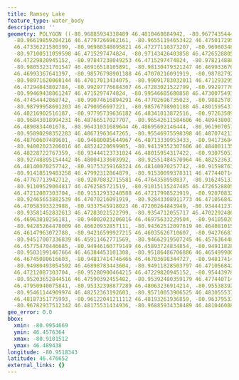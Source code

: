 ```yaml
---
title: Ramsey Lake
feature_type: water_body
description: ''
geometry: POLYGON ((-80.96885934338489 46.4810460884942, -80.96774354443436 46.47797266962161,
  -80.96619859204216 46.47797266962161, -80.96551194653422 46.47501729545015, -80.96740022168085
  46.47336221580399, -80.96980348095821 46.47277110373207, -80.96980348095821 46.47158886032658,
  -80.97100511059598 46.4715297474824, -80.97143426403858 46.472652880547, -80.97615495190423
  46.47229820945152, -80.97847238049253 46.4715297474824, -80.97821488842717 46.47017013434075,
  -80.98053231701547 46.46916518105891, -80.98130479321247 46.46993367641397, -80.98345056042356
  46.46993367641397, -80.98576798901188 46.47070216091919, -80.98782792553571 46.46975633229504,
  -80.98971620068144 46.47017013434075, -80.99091783032011 46.47129329546234, -80.99229112133513
  46.47294843802784, -80.99297776684307 46.47283021522799, -80.99297776684307 46.47123418229713,
  -80.99469438061247 46.4715297474824, -80.99546685680858 46.47300754933116, -80.99169030651622
  46.47454442068742, -80.99074616894291 46.47702696735023, -80.98825707897741 46.4775589269004,
  -80.98799958691203 46.4790956697221, -80.98576798901188 46.48015954317422, -80.98396554455431
  46.48216902516187, -80.97795739636182 46.48341013872516, -80.97263589367725 46.48500581455983,
  -80.96843018994231 46.48766517027707, -80.96542611584606 46.48943800186219, -80.96413865551924
  46.4890834401678, -80.96431031689644 46.48695602146444, -80.96190705761907 46.48695602146444,
  -80.95890298352283 46.48671963647265, -80.95546975598398 46.48707421357543, -80.95092072949552
  46.48760607489601, -80.94680085644967 46.48713330953433, -80.94173684582958 46.48671963647265,
  -80.94002023206016 46.48524220699905, -80.94139352307606 46.48400113523201, -80.93735948071833
  46.48228722767359, -80.93444123731024 46.48015954317422, -80.93075051770603 46.47980492100147,
  -80.92748895154442 46.48004133603992, -80.92551484570964 46.48252363192603, -80.92139497266375
  46.48140070257742, -80.91753259168324 46.48140070257742, -80.91598763929014 46.48187351775993,
  -80.91418519483258 46.47992312864879, -80.91530099378311 46.47744071411624, -80.9182192371903
  46.47767713942712, -80.92070832715581 46.4764358950837, -80.91624513135552 46.47602214067754,
  -80.91109529004817 46.4762585721519, -80.91015115247485 46.472652880547, -80.91306939588296
  46.47212087303704, -80.91512933240588 46.47217998523919, -80.92070832715581 46.47046570530373,
  -80.92465653882539 46.47070216091919, -80.92843308911773 46.47105684241565, -80.93281045422988
  46.47058393323988, -80.9337545918023 46.47200264843949, -80.93444123731024 46.472652880547,
  -80.93581452832613 46.47283021522799, -80.9354712055717 46.47022924866163, -80.93753114209464
  46.46963810256181, -80.94002023206016 46.46975633229504, -80.94105020032254 46.46739168882757,
  -80.94285264478009 46.46620932857111, -80.94362512097619 46.46408101539135, -80.9442259357951
  46.46147963072788, -80.94216599927215 46.46035626710607, -80.94276681409104 46.45905550132377,
  -80.94517007336839 46.45911462771569, -80.94662919507245 46.45763644866598, -80.94903245434891
  46.45775470446685, -80.94946160779149 46.45893724834854, -80.94911828503797 46.46242560316949,
  -80.95031991467664 46.46384453101308, -80.95186486706886 46.46549990009015, -80.95092072949552
  46.46745080616603, -80.94817414746466 46.46703698344727, -80.94817414746466 46.46863313945679,
  -80.94980493054592 46.46898783443604, -80.94911828503797 46.47105684241565, -80.95031991467664
  46.47212087303704, -80.95280900464215 46.47229820945152, -80.95443978772252 46.47377599043478,
  -80.95203652844516 46.47590392455482, -80.95392480359179 46.47744071411624, -80.95203652844516
  46.47950940075841, -80.95332398877289 46.48063236914214, -80.95538392529585 46.4810460884942,
  -80.95461144909974 46.48252363192603, -80.95710053906525 46.48305553773921, -80.95830216870394
  46.48187351775993, -80.96122041211112 46.48193261936859, -80.9637953327648 46.48205082239394,
  -80.96782937512342 46.48175531434936, -80.96885934338489 46.4810460884942))
geo_error: 0.0
bbox:
  xmin: -80.9954669
  ymin: 46.4576364
  xmax: -80.9101512
  ymax: 46.489438
longitude: -80.9518343
latitude: 46.476652
external_links: {}
---
```

